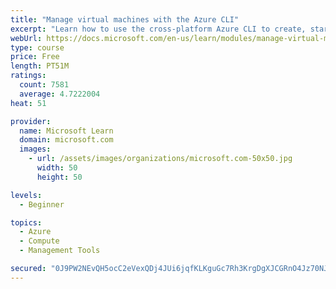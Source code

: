 ```yaml
---
title: "Manage virtual machines with the Azure CLI"
excerpt: "Learn how to use the cross-platform Azure CLI to create, start, stop, and perform other management tasks related to virtual machines in Azure."
webUrl: https://docs.microsoft.com/en-us/learn/modules/manage-virtual-machines-with-azure-cli/
type: course
price: Free
length: PT51M
ratings:
  count: 7581
  average: 4.7222004
heat: 51

provider:
  name: Microsoft Learn
  domain: microsoft.com
  images:
    - url: /assets/images/organizations/microsoft.com-50x50.jpg
      width: 50
      height: 50

levels:
  - Beginner

topics:
  - Azure
  - Compute
  - Management Tools

secured: "0J9PW2NEvQH5ocC2eVexQDj4JUi6jqfKLKguGc7Rh3KrgDgXJCGRnO4Jz70NJlYUlh1JeZiDr16sVSif+5/5PfQvplCla0vaUeC0GD6sdiVDcXvYDNFmsA06MTCo1KCRjFcT5hnWaBHZHsrXUYu/vSKbHaSbc29gym7K158Rl6uS1cg6Xq8yaqn4C4WTInJYTlnXogK7R8sa6tsnAQY9vjG18IDjwB0X7ekJCSizH7JQPv0N5tt4zj93UkVfOzH11md7GLGQRVpYC/1PE08jGX2j8y3H17ZzK+nXSHr0UagtSXaRSOZzPRMI89jyA9qnNfKMWzVPX6BeOpFNyvFtXaB2TUki9WnsdDFOwcEBJeIch56s2dy44sXbNG/n8t2HtIgNTGnEWvPRoEXiZViO7CpdPKQ5C84yiiK3FQD+S1M=;kU7VPIIoDZtbgWyY5Qgb6g=="
---
```


